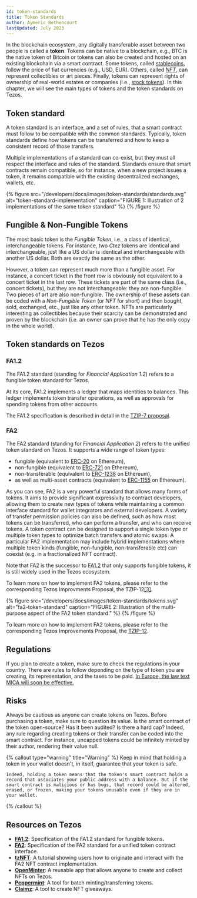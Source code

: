 ```yaml
---
id: token-standards
title: Token Standards
author: Aymeric Bethencourt
lastUpdated: July 2023
---
```


In the blockchain ecosystem, any digitally transferable asset between two people is called a **token**. Tokens can be native to a blockchain, e.g., BTC is the native token of Bitcoin or tokens can also be created and hosted on an existing blockchain via a smart contract. Some tokens, called [stablecoins](/defi/stablecoins), follow the price of fiat currencies (e.g., USD, EUR). Others, called [_NFT_](/defi/token-standards#fungible--non-fungible-tokens), can represent collectibles or art pieces. Finally, tokens can represent rights of ownership of real-world estates or companies (i.e., [stock tokens](https://www.investopedia.com/terms/t/tokenized-equity.asp)). In this chapter, we will see the main types of tokens and the token standards on Tezos.

## Token standard

A token standard is an interface, and a set of rules, that a smart contract must follow to be compatible with the common standards. Typically, token standards define how tokens can be transferred and how to keep a consistent record of those transfers.

Multiple implementations of a standard can co-exist, but they must all respect the interface and rules of the standard. Standards ensure that smart contracts remain compatible, so for instance, when a new project issues a token, it remains compatible with the existing decentralized exchanges, wallets, etc.

{% figure src="/developers/docs/images/token-standards/standards.svg" alt="token-standard-implementation" caption="FIGURE 1: Illustration of 2 implementations of the same token standard" %} {% /figure %}

## Fungible & Non-Fungible Tokens

The most basic token is the _Fungible Token_, i.e., a class of identical, interchangeable tokens. For instance, two _Ctez_ tokens are identical and interchangeable, just like a US dollar is identical and interchangeable with another US dollar. Both are exactly the same as the other.

However, a token can represent much more than a fungible asset. For instance, a concert ticket in the front row is obviously not equivalent to a concert ticket in the last row. These tickets are part of the same class (i.e., concert tickets), but they are not interchangeable: they are non-fungible. Two pieces of art are also non-fungible. The ownership of these assets can be coded with a _Non-Fungible Token_ (or _NFT_ for short) and then bought, sold, exchanged, etc., just like any other token. NFTs are particularly interesting as collectibles because their scarcity can be demonstrated and proven by the blockchain (i.e. an owner can prove that he has the only copy in the whole world).

## Token standards on Tezos

### FA1.2

The FA1.2 standard (standing for _Financial Application 1.2_) refers to a fungible token standard for Tezos.

At its core, FA1.2 implements a ledger that maps identities to balances. This ledger implements token transfer operations, as well as approvals for spending tokens from other accounts.


The FA1.2 specification is described in detail in the [TZIP-7 proposal](https://tzip.tezosagora.org/proposal/tzip-7/).

### FA2

The FA2 standard (standing for _Financial Application 2_) refers to the unified token standard on Tezos. It supports a wide range of token types:

- fungible (equivalent to [ERC-20](https://ethereum.org/en/developers/docs/standards/tokens/) on Ethereum),
- non-fungible (equivalent to [ERC-721](https://ethereum.org/en/developers/docs/standards/tokens/) on Ethereum),
- non-transferable (equivalent to [ERC-1238](https://ethereum.org/en/developers/docs/standards/tokens/) on Ethereum),
- as well as multi-asset contracts (equivalent to [ERC-1155](https://ethereum.org/en/developers/docs/standards/tokens/) on Ethereum).

As you can see, FA2 is a very powerful standard that allows many forms of tokens. It aims to provide significant expressivity to contract developers, allowing them to create new types of tokens while maintaining a common interface standard for wallet integrators and external developers. A variety of transfer permission policies can also be defined, such as how most tokens can be transferred, who can perform a transfer, and who can receive tokens. A token contract can be designed to support a single token type or multiple token types to optimize batch transfers and atomic swaps. A particular FA2 implementation may include hybrid implementations where multiple token kinds (fungible, non-fungible, non-transferable etc) can coexist (e.g. in a fractionalized NFT contract).

Note that FA2 is the successor to [FA1.2](/defi/token-standards#fa12) that only supports fungible tokens, it is still widely used in the Tezos ecosystem.


To learn more on how to implement FA2 tokens, please refer to the corresponding Tezos Improvments Proposal, the TZIP-12[[3]](/defi/token-standards#references).

{% figure src="/developers/docs/images/token-standards/tokens.svg" alt="fa2-token-standard" caption="FIGURE 2: Illustration of the multi-purpose aspect of the FA2 token standard." %} {% /figure %}

To learn more on how to implement FA2 tokens, please refer to the corresponding Tezos Improvements Proposal, the [TZIP-12](https://tzip.tezosagora.org/proposal/tzip-12/).

## Regulations

If you plan to create a token, make sure to check the regulations in your country. There are rules to follow depending on the type of token you are creating, its representation, and the taxes to be paid. [In Europe, the law text MICA will soon be effective.](https://data.consilium.europa.eu/doc/document/ST-13198-2022-INIT/en/pdf)

## Risks

Always be cautious as anyone can create tokens on Tezos. Before purchasing a token, make sure to question its value. Is the smart contract of the token open-source? Has it been audited? Is there a hard cap? Indeed, any rule regarding creating tokens or their transfer can be coded into the smart contract. For instance, uncapped tokens could be infinitely minted by their author, rendering their value null.

{% callout type="warning" title="Warning" %}
    Keep in mind that holding a token in your wallet doesn't, in itself, guarantee that your token is safe.

    Indeed, holding a token means that the token's smart contract holds a record that associates your public address with a balance. But if the smart contract is malicious or has bugs, that record could be altered, erased, or frozen, making your tokens unusable even if they are in your wallet.
{% /callout %}

## Resources on Tezos

- **[FA1.2](https://tzip.tezosagora.org/proposal/tzip-7/)**: Specification of the FA1.2 standard for fungible tokens.
- **[FA2](https://tzip.tezosagora.org/proposal/tzip-12/)**: Specification of the FA2 standard for a unified token contract interface.
- **[tzNFT](https://github.com/tqtezos/nft-tutorial)**: A tutorial showing users how to originate and interact with the FA2 NFT contract implementation.
- **[OpenMinter](https://github.com/tqtezos/minter)**: A reusable app that allows anyone to create and collect NFTs on Tezos.
- **[Peppermint](https://github.com/tzConnectBerlin/peppermint)**: A tool for batch minting/transferring tokens.
- **[Claimz](https://gitlab.com/nomadic-labs-free-resources/claimz)**: A tool to create NFT giveaways.
